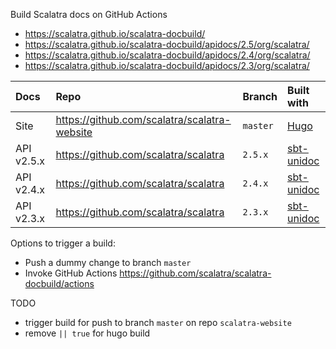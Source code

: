 


Build Scalatra docs on GitHub Actions

  - https://scalatra.github.io/scalatra-docbuild/
  - https://scalatra.github.io/scalatra-docbuild/apidocs/2.5/org/scalatra/
  - https://scalatra.github.io/scalatra-docbuild/apidocs/2.4/org/scalatra/
  - https://scalatra.github.io/scalatra-docbuild/apidocs/2.3/org/scalatra/


| Docs        | Repo                                          | Branch    | Built with                                      |
| :---------- | :-------------------------------------------- | :-------- | :---------------------------------------------- |
| Site        | https://github.com/scalatra/scalatra-website  | `master`  | [Hugo](https://gohugo.io/)                      |
| API v2.5.x  | https://github.com/scalatra/scalatra          | `2.5.x`   | [sbt-unidoc](https://github.com/sbt/sbt-unidoc) |
| API v2.4.x  | https://github.com/scalatra/scalatra          | `2.4.x`   | [sbt-unidoc](https://github.com/sbt/sbt-unidoc) |
| API v2.3.x  | https://github.com/scalatra/scalatra          | `2.3.x`   | [sbt-unidoc](https://github.com/sbt/sbt-unidoc) |


Options to trigger a build:

  - Push a dummy change to branch `master`
  - Invoke GitHub Actions https://github.com/scalatra/scalatra-docbuild/actions


TODO

  - trigger build for push to branch `master` on repo `scalatra-website`
  - remove `|| true` for hugo build
